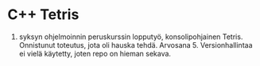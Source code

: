 # C++ Tetris

1. syksyn ohjelmoinnin peruskurssin lopputyö, konsolipohjainen Tetris. Onnistunut toteutus, jota oli hauska tehdä. Arvosana 5. Versionhallintaa ei vielä käytetty, joten repo on hieman sekava.
